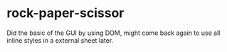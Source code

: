 # rock-paper-scissor

Did the basic of the GUI by using DOM, might come back again to use all inline styles in a external sheet later.